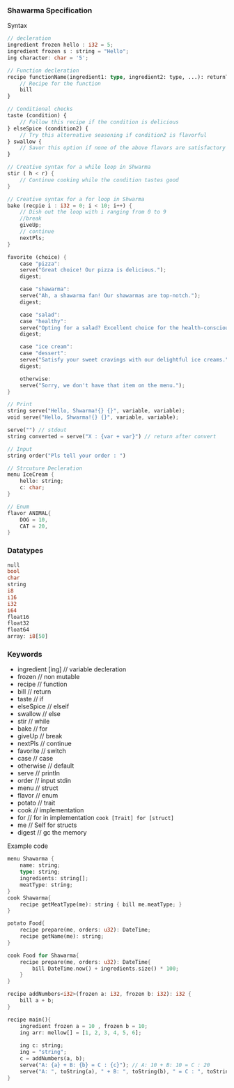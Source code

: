 ### Shawarma Specification

Syntax

```rust
// decleration
ingredient frozen hello : i32 = 5;
ingredient frozen s : string = "Hello";
ing character: char = '5';

// Function decleration
recipe functionName(ingredient1: type, ingredient2: type, ...): returnType {
    // Recipe for the function
    bill 
}

// Conditional checks
taste (condition) {
    // Follow this recipe if the condition is delicious
} elseSpice (condition2) {
    // Try this alternative seasoning if condition2 is flavorful
} swallow {
    // Savor this option if none of the above flavors are satisfactory
}

// Creative syntax for a while loop in Shwarma
stir ( h < r) {
    // Continue cooking while the condition tastes good
}

// Creative syntax for a for loop in Shwarma
bake (recpie i : i32 = 0; i < 10; i++) {
    // Dish out the loop with i ranging from 0 to 9
    //break
    giveUp;
    // continue
    nextPls;
}

favorite (choice) {
    case "pizza":
    serve("Great choice! Our pizza is delicious.");
    digest;

    case "shawarma":
    serve("Ah, a shawarma fan! Our shawarmas are top-notch.");
    digest;

    case "salad":
    case "healthy":
    serve("Opting for a salad? Excellent choice for the health-conscious!");
    digest;

    case "ice cream":
    case "dessert":
    serve("Satisfy your sweet cravings with our delightful ice creams.");
    digest;

    otherwise:
    serve("Sorry, we don't have that item on the menu.");
}

// Print
string serve("Hello, Shwarma!{} {}", variable, variable);
void serve("Hello, Shwarma!{} {}", variable, variable);

serve("") // stdout
string converted = serve("X : {var + var}") // return after convert

// Input
string order("Pls tell your order : ")

// Strcuture Decleration
menu IceCream {
    hello: string;
    c: char;
}

// Enum
flavor ANIMAL{
    DOG = 10,
    CAT = 20,
}

```
### Datatypes

```rust
null
bool
char
string
i8
i16
i32
i64
float16
float32
float64
array: i8[50]
```

### Keywords
- ingredient [ing]    // variable decleration
- frozen        // non mutable
- recipe        // function
- bill          // return
- taste         // if
- elseSpice     // elseif
- swallow       // else
- stir          // while
- bake          // for
- giveUp        // break
- nextPls       // continue
- favorite      // switch
- case          // case
- otherwise     // default
- serve         // println
- order         // input stdin
- menu          // struct
- flavor        // enum
- potato        // trait
- cook          // implementation
- for           // for in implementation `cook [Trait] for [struct]`
- me            // Self for structs
- digest        // gc the memory


Example code

```rust
menu Shawarma {
    name: string;
    type: string;
    ingredients: string[];
    meatType: string;
}
cook Shawarma{
    recipe getMeatType(me): string { bill me.meatType; }
}

potato Food{
    recipe prepare(me, orders: u32): DateTime;
    recipe getName(me): string;
}

cook Food for Shawarma{
    recipe prepare(me, orders: u32): DateTime{
        bill DateTime.now() + ingredients.size() * 100;
    }
}

recipe addNumbers<i32>(frozen a: i32, frozen b: i32): i32 {
    bill a + b;
}

recipe main(){
    ingredient frozen a = 10 , frozen b = 10;
    ing arr: mellow[] = [1, 2, 3, 4, 5, 6];
    
    ing c: string;
    ing = "string";
    c = addNumbers(a, b);
    serve("A: {a} + B: {b} = C : {c}"); // A: 10 + B: 10 = C : 20
    serve("A: ", toString(a), " + B: ", toString(b), " = C : ", toString(c), "\n" ) // expanded for
}
```
